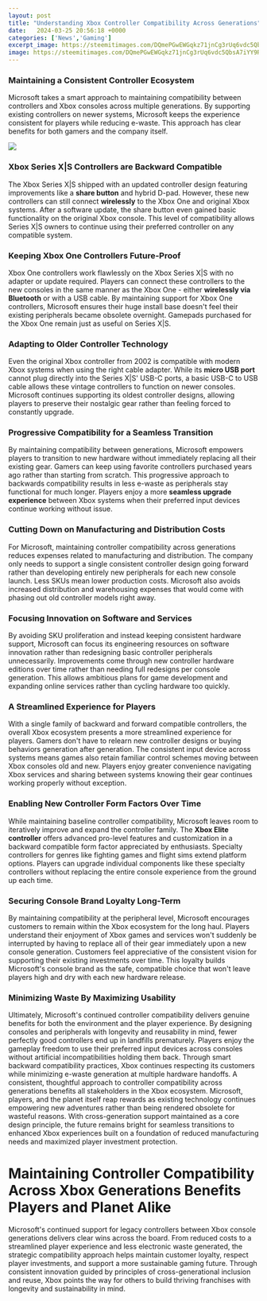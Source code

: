 ```yaml
---
layout: post
title: "Understanding Xbox Controller Compatibility Across Generations"
date:   2024-03-25 20:56:18 +0000
categories: ['News','Gaming']
excerpt_image: https://steemitimages.com/DQmePGwEWGqkz71jnCg3rUq6vdc5QbsA7iYY9R5NuDcd3E2/Xbox-Controller-Evolution.png
image: https://steemitimages.com/DQmePGwEWGqkz71jnCg3rUq6vdc5QbsA7iYY9R5NuDcd3E2/Xbox-Controller-Evolution.png
---
```


### Maintaining a Consistent Controller Ecosystem
Microsoft takes a smart approach to maintaining compatibility between controllers and Xbox consoles across multiple generations. By supporting existing controllers on newer systems, Microsoft keeps the experience consistent for players while reducing e-waste. This approach has clear benefits for both gamers and the company itself.

![](https://steemitimages.com/DQmePGwEWGqkz71jnCg3rUq6vdc5QbsA7iYY9R5NuDcd3E2/Xbox-Controller-Evolution.png)
### Xbox Series X|S Controllers are Backward Compatible
The Xbox Series X|S shipped with an updated controller design featuring improvements like a **share button** and hybrid D-pad. However, these new controllers can still connect **wirelessly** to the Xbox One and original Xbox systems. After a software update, the share button even gained basic functionality on the original Xbox console. This level of compatibility allows Series X|S owners to continue using their preferred controller on any compatible system.
### Keeping Xbox One Controllers Future-Proof 
Xbox One controllers work flawlessly on the Xbox Series X|S with no adapter or update required. Players can connect these controllers to the new consoles in the same manner as the Xbox One - either **wirelessly via Bluetooth** or with a USB cable. By maintaining support for Xbox One controllers, Microsoft ensures their huge install base doesn't feel their existing peripherals became obsolete overnight. Gamepads purchased for the Xbox One remain just as useful on Series X|S.
### Adapting to Older Controller Technology
Even the original Xbox controller from 2002 is compatible with modern Xbox systems when using the right cable adapter. While its **micro USB port** cannot plug directly into the Series X|S' USB-C ports, a basic USB-C to USB cable allows these vintage controllers to function on newer consoles. Microsoft continues supporting its oldest controller designs, allowing players to preserve their nostalgic gear rather than feeling forced to constantly upgrade.
### Progressive Compatibility for a Seamless Transition
By maintaining compatibility between generations, Microsoft empowers players to transition to new hardware without immediately replacing all their existing gear. Gamers can keep using favorite controllers purchased years ago rather than starting from scratch. This progressive approach to backwards compatibility results in less e-waste as peripherals stay functional for much longer. Players enjoy a more **seamless upgrade experience** between Xbox systems when their preferred input devices continue working without issue.
### Cutting Down on Manufacturing and Distribution Costs  
For Microsoft, maintaining controller compatibility across generations reduces expenses related to manufacturing and distribution. The company only needs to support a single consistent controller design going forward rather than developing entirely new peripherals for each new console launch. Less SKUs mean lower production costs. Microsoft also avoids increased distribution and warehousing expenses that would come with phasing out old controller models right away.
### Focusing Innovation on Software and Services
By avoiding SKU proliferation and instead keeping consistent hardware support, Microsoft can focus its engineering resources on software innovation rather than redesigning basic controller peripherals unnecessarily. Improvements come through new controller hardware editions over time rather than needing full redesigns per console generation. This allows ambitious plans for game development and expanding online services rather than cycling hardware too quickly.
### A Streamlined Experience for Players
With a single family of backward and forward compatible controllers, the overall Xbox ecosystem presents a more streamlined experience for players. Gamers don't have to relearn new controller designs or buying behaviors generation after generation. The consistent input device across systems means games also retain familiar control schemes moving between Xbox consoles old and new. Players enjoy greater convenience navigating Xbox services and sharing between systems knowing their gear continues working properly without exception.
### Enabling New Controller Form Factors Over Time  
While maintaining baseline controller compatibility, Microsoft leaves room to iteratively improve and expand the controller family. The **Xbox Elite controller** offers advanced pro-level features and customization in a backward compatible form factor appreciated by enthusiasts. Specialty controllers for genres like fighting games and flight sims extend platform options. Players can upgrade individual components like these specialty controllers without replacing the entire console experience from the ground up each time.
### Securing Console Brand Loyalty Long-Term
By maintaining compatibility at the peripheral level, Microsoft encourages customers to remain within the Xbox ecosystem for the long haul. Players understand their enjoyment of Xbox games and services won't suddenly be interrupted by having to replace all of their gear immediately upon a new console generation. Customers feel appreciative of the consistent vision for supporting their existing investments over time. This loyalty builds Microsoft's console brand as the safe, compatible choice that won't leave players high and dry with each new hardware release.
### Minimizing Waste By Maximizing Usability
Ultimately, Microsoft's continued controller compatibility delivers genuine benefits for both the environment and the player experience. By designing consoles and peripherals with longevity and reusability in mind, fewer perfectly good controllers end up in landfills prematurely. Players enjoy the gameplay freedom to use their preferred input devices across consoles without artificial incompatibilities holding them back. Through smart backward compatibility practices, Xbox continues respecting its customers while minimizing e-waste generation at multiple hardware handoffs.
A consistent, thoughtful approach to controller compatibility across generations benefits all stakeholders in the Xbox ecosystem. Microsoft, players, and the planet itself reap rewards as existing technology continues empowering new adventures rather than being rendered obsolete for wasteful reasons. With cross-generation support maintained as a core design principle, the future remains bright for seamless transitions to enhanced Xbox experiences built on a foundation of reduced manufacturing needs and maximized player investment protection.
# Maintaining Controller Compatibility Across Xbox Generations Benefits Players and Planet Alike
Microsoft's continued support for legacy controllers between Xbox console generations delivers clear wins across the board. From reduced costs to a streamlined player experience and less electronic waste generated, the strategic compatibility approach helps maintain customer loyalty, respect player investments, and support a more sustainable gaming future. Through consistent innovation guided by principles of cross-generational inclusion and reuse, Xbox points the way for others to build thriving franchises with longevity and sustainability in mind.